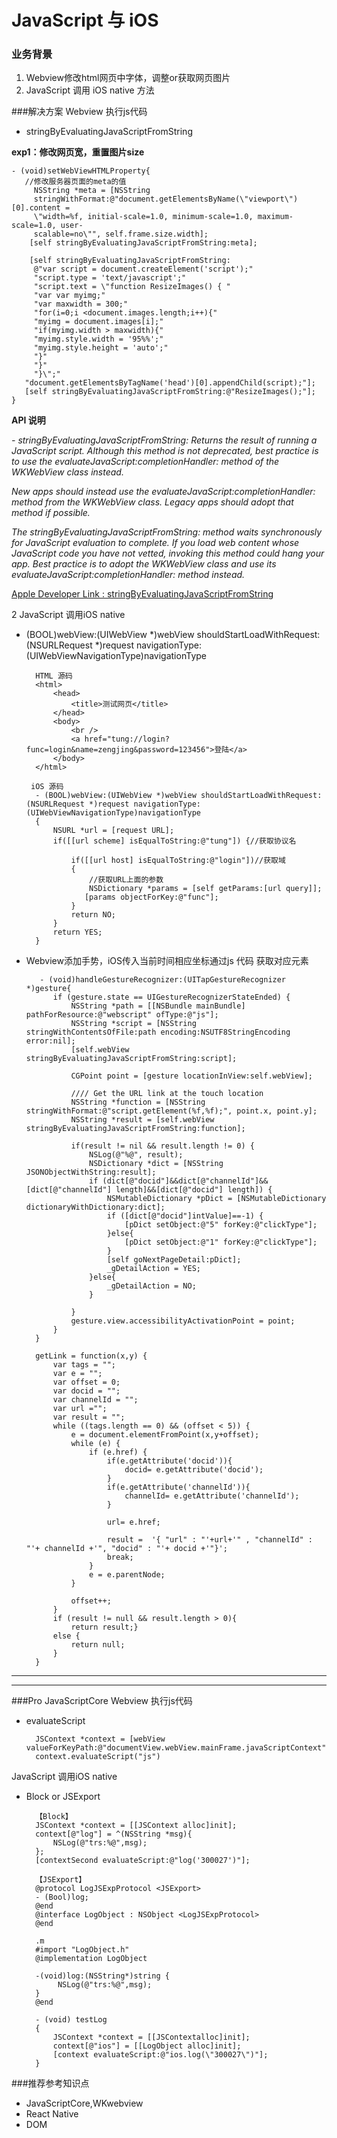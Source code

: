 # JavaScript 与 iOS
### 业务背景
1. Webview修改html网页中字体，调整or获取网页图片
2. JavaScript 调用 iOS native 方法

###解决方案
Webview 执行js代码 

- stringByEvaluatingJavaScriptFromString

**exp1：修改网页宽，重置图片size**

	- (void)setWebViewHTMLProperty{
       //修改服务器页面的meta的值
		 NSString *meta = [NSString     
		 stringWithFormat:@"document.getElementsByName(\"viewport\")[0].content = 
		 \"width=%f, initial-scale=1.0, minimum-scale=1.0, maximum-scale=1.0, user-
		 scalable=no\"", self.frame.size.width];
		[self stringByEvaluatingJavaScriptFromString:meta];
    
        [self stringByEvaluatingJavaScriptFromString:
	     @"var script = document.createElement('script');"
	     "script.type = 'text/javascript';"
	     "script.text = \"function ResizeImages() { "
	     "var var myimg;"
	     "var maxwidth = 300;"
	     "for(i=0;i <document.images.length;i++){"
	     "myimg = document.images[i];"
	     "if(myimg.width > maxwidth){"
	     "myimg.style.width = '95%%';"
	     "myimg.style.height = 'auto';"
	     "}"
	     "}"
	     "}\";"
       "document.getElementsByTagName('head')[0].appendChild(script);"];
       [self stringByEvaluatingJavaScriptFromString:@"ResizeImages();"];
    } 

**API 说明**

_- stringByEvaluatingJavaScriptFromString:
Returns the result of running a JavaScript script. Although this method is not deprecated, best practice is to use the evaluateJavaScript:completionHandler: method of the WKWebView class instead._ 


_New apps should instead use the evaluateJavaScript:completionHandler: method from the WKWebView class. Legacy apps should adopt that method if possible._


_The stringByEvaluatingJavaScriptFromString: method waits synchronously for JavaScript evaluation to complete. If you load web content whose JavaScript code you have not vetted, invoking this method could hang your app. Best practice is to adopt the WKWebView class and use its evaluateJavaScript:completionHandler: method instead._

[Apple Developer Link : stringByEvaluatingJavaScriptFromString](https://developer.apple.com/library/ios/documentation/UIKit/Reference/UIWebView_Class/) 

2 JavaScript 调用iOS native

- (BOOL)webView:(UIWebView *)webView
shouldStartLoadWithRequest:(NSURLRequest *)request
navigationType:(UIWebViewNavigationType)navigationType


	    HTML 源码
		<html>
		    <head>
		        <title>测试网页</title>
		    </head>
		    <body>
		        <br />
		        <a href="tung://login?func=login&name=zengjing&password=123456">登陆</a>
		    </body>
		</html>
       
       iOS 源码
		- (BOOL)webView:(UIWebView *)webView shouldStartLoadWithRequest:(NSURLRequest *)request navigationType:(UIWebViewNavigationType)navigationType
		{
		    NSURL *url = [request URL];
		    if([[url scheme] isEqualToString:@"tung"]) {//获取协议名
		        
		        if([[url host] isEqualToString:@"login"])//获取域
		        {
		            //获取URL上面的参数
		            NSDictionary *params = [self getParams:[url query]];
                   [params objectForKey:@"func"];
		        }
		        return NO;
		    }
		    return YES;
		} 



- Webview添加手势，iOS传入当前时间相应坐标通过js 代码 获取对应元素
        
		 - (void)handleGestureRecognizer:(UITapGestureRecognizer *)gesture{
		    if (gesture.state == UIGestureRecognizerStateEnded) {
		        NSString *path = [[NSBundle mainBundle] pathForResource:@"webscript" ofType:@"js"];
		        NSString *script = [NSString stringWithContentsOfFile:path encoding:NSUTF8StringEncoding error:nil];
		        [self.webView stringByEvaluatingJavaScriptFromString:script];
		        
		        CGPoint point = [gesture locationInView:self.webView];
		        
		        //// Get the URL link at the touch location
		        NSString *function = [NSString stringWithFormat:@"script.getElement(%f,%f);", point.x, point.y];
		        NSString *result = [self.webView stringByEvaluatingJavaScriptFromString:function];
		        
		        if(result != nil && result.length != 0) {
		            NSLog(@"%@", result);
		            NSDictionary *dict = [NSString JSONObjectWithString:result];
		            if (dict[@"docid"]&&dict[@"channelId"]&&[dict[@"channelId"] length]&&[dict[@"docid"] length]) {
		                NSMutableDictionary *pDict = [NSMutableDictionary dictionaryWithDictionary:dict];
		                if ([dict[@"docid"]intValue]==-1) {
		                    [pDict setObject:@"5" forKey:@"clickType"];
		                }else{
		                    [pDict setObject:@"1" forKey:@"clickType"];
		                }
		                [self goNextPageDetail:pDict];
		                _gDetailAction = YES;
		            }else{
		                _gDetailAction = NO;
		            }
		
		        }
		        gesture.view.accessibilityActivationPoint = point;
		    }
		}

	    getLink = function(x,y) {
	        var tags = "";
	        var e = "";
	        var offset = 0;
	        var docid = "";
	        var channelId = "";
	        var url ="";
	        var result = "";
	        while ((tags.length == 0) && (offset < 5)) {
	            e = document.elementFromPoint(x,y+offset);
	            while (e) {
	                if (e.href) {
	                    if(e.getAttribute('docid')){
	                        docid= e.getAttribute('docid');
	                    }
	                    if(e.getAttribute('channelId')){
	                        channelId= e.getAttribute('channelId');
	                    }
	                    
	                    url= e.href;
	                    
	                    result =  '{ "url" : "'+url+'" , "channelId" : "'+ channelId +'", "docid" : "'+ docid +'"}';
	                    break;
	                }
	                e = e.parentNode;
	            }
	
	            offset++;
	        }
	        if (result != null && result.length > 0){
	            return result;}
	        else {
	            return null;
	        }
	    }


***
***
###Pro Java​Script​Core
Webview 执行js代码

- evaluateScript

        JSContext *context = [webView valueForKeyPath:@"documentView.webView.mainFrame.javaScriptContext"]
        context.evaluateScript("js")
        
JavaScript 调用iOS native

- Block or JSExport

        【Block】
		JSContext *context = [[JSContext alloc]init];
		context[@"log"] = ^(NSString *msg){
            NSLog(@"trs:%@",msg);
		};
		[contextSecond evaluateScript:@"log('300027')"];
        
        【JSExport】
		@protocol LogJSExpProtocol <JSExport>
        - (Bool)log;
        @end
        @interface LogObject : NSObject <LogJSExpProtocol>
        @end

		.m
		#import "LogObject.h"
		@implementation LogObject
		
		-(void)log:(NSString*)string {
		     NSLog(@"trs:%@",msg);
		}
		@end
		
		- (void) testLog
		{
		    JSContext *context = [[JSContextalloc]init];
		    context[@"ios"] = [[LogObject alloc]init];
		    [context evaluateScript:@"ios.log(\"300027\")"];
		}
        


###推荐参考知识点
* Java​Script​Core,WKwebview 
* React Native
* DOM

